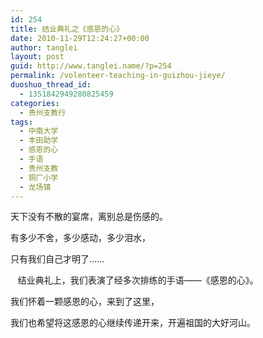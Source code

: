 ```yaml
---
id: 254
title: 结业典礼之《感恩的心》
date: 2010-11-29T12:24:27+00:00
author: tanglei
layout: post
guid: http://www.tanglei.name/?p=254
permalink: /volenteer-teaching-in-guizhou-jieye/
duoshuo_thread_id:
  - 1351842949280825459
categories:
  - 贵州支教行
tags:
  - 中南大学
  - 丰田助学
  - 感恩的心
  - 手语
  - 贵州支教
  - 铜厂小学
  - 龙场镇
---
```

天下没有不散的宴席，离别总是伤感的。

有多少不舍，多少感动，多少泪水，

只有我们自己才明了……

­­­   结业典礼上，我们表演了经多次排练的手语——《<span>感恩的心</span>》。

我们怀着一颗感恩的心，来到了这里，

我们也希望将这感恩的心继续传递开来，开遍祖国的大好河山。